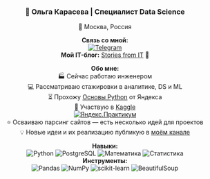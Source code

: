 <div align="center">
  <h3>🌱 Ольга Карасева | Специалист Data Science</h3>

  <p>📍 Москва, Россия</p>

  <p>
    <strong>Связь со мной:</strong><br>
    <a href="https://t.me/wendywelder" target="_blank">
      <img src="https://img.shields.io/badge/-Telegram-0088cc?style=flat&logo=Telegram&logoColor=white" alt="Telegram">
    </a><br>
    <strong>Мой IT-блог:</strong> <a href="https://t.me/stories_from_it" target="_blank">Stories from IT</a> 🚀
  </p>

  <p>
    <strong>Обо мне:</strong><br>
    🏭 Сейчас работаю инженером<br>
    💻 Рассматриваю стажировки в аналитике, DS и ML<br>
    ⏳ Прохожу <a href="https://github.com/olbecute/handbook_yandex_Python" target="_blank">Основы Python</a> от Яндекса<br>
    🌸 Участвую в <a href="https://www.kaggle.com/competitions/playground-series-s5e3" target="_blank">Kaggle</a><br>
    <a href="https://github.com/olbecute/yandex_data_science" target="_blank">
      <img src="https://img.shields.io/badge/Проекты_Яндекс.Практикума-FFCC00?style=for-the-badge&logo=yandex&logoColor=000000" alt="Яндекс.Практикум">
    </a><br>
    ⭐ Осваиваю парсинг сайтов — есть несколько идей для проектов<br>
    💡 Новые идеи и их реализацию публикую в <a href="https://t.me/stories_from_it" target="_blank">моём канале</a><br>
  </p>

  <div>
    <strong>Навыки:</strong><br>
    <img src="https://img.shields.io/badge/Python-3776AB?style=for-the-badge&logo=python&logoColor=white" alt="Python">
    <img src="https://img.shields.io/badge/PostgreSQL-4169E1?style=for-the-badge&logo=postgresql&logoColor=white" alt="PostgreSQL">
    <img src="https://img.shields.io/badge/Математика-4B32C3?style=for-the-badge" alt="Математика">
    <img src="https://img.shields.io/badge/Статистика-FF6B6B?style=for-the-badge" alt="Статистика">
  </div>

  <div>
    <strong>Инструменты:</strong><br>
    <img src="https://img.shields.io/badge/Pandas-150458?style=for-the-badge&logo=pandas&logoColor=white" alt="Pandas">
    <img src="https://img.shields.io/badge/NumPy-013243?style=for-the-badge&logo=numpy&logoColor=white" alt="NumPy">
    <img src="https://img.shields.io/badge/scikit--learn-F7931E?style=for-the-badge&logo=scikit-learn&logoColor=white" alt="scikit-learn">
    <img src="https://img.shields.io/badge/BeautifulSoup-44B12B?style=for-the-badge" alt="BeautifulSoup">
  </div>
</div>
